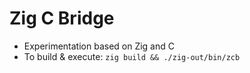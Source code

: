 # Zig C Bridge

- Experimentation based on Zig and C
- To build & execute: `zig build && ./zig-out/bin/zcb`
